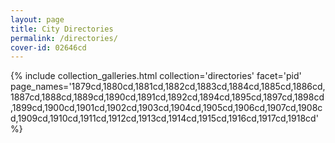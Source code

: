 ```yaml
---
layout: page
title: City Directories
permalink: /directories/
cover-id: 02646cd
---
```


{% include collection_galleries.html
	collection='directories'
	facet='pid'
	page_names='1879cd,1880cd,1881cd,1882cd,1883cd,1884cd,1885cd,1886cd,1887cd,1888cd,1889cd,1890cd,1891cd,1892cd,1894cd,1895cd,1897cd,1898cd,1899cd,1900cd,1901cd,1902cd,1903cd,1904cd,1905cd,1906cd,1907cd,1908cd,1909cd,1910cd,1911cd,1912cd,1913cd,1914cd,1915cd,1916cd,1917cd,1918cd' %}
